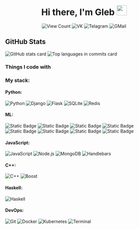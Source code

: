 <h1 align="center">
    Hi there, I'm Gleb
    <img
        src="https://github.com/blackcater/blackcater/raw/main/images/Hi.gif"
        height="32"
        width="32"/>
</h1>

<p align="center">
    <a target="_blank" style="text-decoration: none;" href="http://papertoilet.com/">
        <img
            src="https://komarev.com/ghpvc/?username=Zea-Zee&style=for-the-badge&color=00AA00"
            alt="View Count"
            title="View count (click for something interesting)">
    </a>
    <a target="_blank" style="text-decoration: none;" href="https://vk.com/qzeaq/">
        <img
            src="https://img.shields.io/badge/-Vkontakte-1155ba?style=for-the-badge&logo=Vk"
            title="VK"
            alt="VK">
    </a>
    <a target="_blank" style="text-decoration: none;" href="https://t.me/qzeaq/">
        <img
            src="https://img.shields.io/badge/Telegram-2CA5E0?style=for-the-badge&logo=telegram&logoColor=white"
            title="Telegram"
            alt="Telagram">
    </a>
    <a target="_blank" style="text-decoration: none;" href="mailto:g.kuznetsov2@g.nsu.ru">
        <img
            src="https://img.shields.io/badge/Gmail-D14836?style=for-the-badge&logo=gmail&logoColor=white"
            title="GMail"
            alt="GMail">
    </a>
</p>

<h2>GitHub Stats</h2>

<img
    src="https://github-profile-summary-cards.vercel.app/api/cards/stats?username=Zea-Zee&theme=2077"
    alt="GitHub stats card"
    title="GitHub stats card">
<img
    src="https://github-profile-summary-cards.vercel.app/api/cards/most-commit-language?username=Zea-Zee&theme=2077"
    alt="Top languages in commits card"
    title="Top languages in commits card">




<h3>Things I code with</h3>

### My stack:

#### Python:
![Python](https://img.shields.io/badge/Python-3776AB?style=for-the-badge&logo=python&labelColor=000)
![Django](https://img.shields.io/badge/Django-092E20?style=for-the-badge&logo=django&labelColor=000)
![Flask](https://img.shields.io/badge/Flask-000000?style=for-the-badge&logo=flask&labelColor=000)
![SQLite](https://img.shields.io/badge/sqlite-003B57?style=for-the-badge&logo=sqlite&labelColor=000)
![Redis](https://img.shields.io/badge/redis-DC382D?style=for-the-badge&logo=redis&labelColor=000)

#### ML:
![Static Badge](https://img.shields.io/badge/pandas-150458?style=for-the-badge&logo=pandas&labelColor=000)
![Static Badge](https://img.shields.io/badge/numpy-013243?style=for-the-badge&logo=numpy&labelColor=000)
![Static Badge](https://img.shields.io/badge/pytorch-EE4C2C?style=for-the-badge&logo=pytorch&labelColor=000)
![Static Badge](https://img.shields.io/badge/sklearn-F7931E?style=for-the-badge&logo=scikit-learn&labelColor=000)
![Static Badge](https://img.shields.io/badge/roboflow-FA9429?style=for-the-badge&logo=roboflow&labelColor=000)
![Static Badge](https://img.shields.io/badge/matplotlib-3776AB?style=for-the-badge&logo=matplotlib&labelColor=000)
![Static Badge](https://img.shields.io/badge/seaborn-3776AB?style=for-the-badge&logo=seaborn&labelColor=000)
![Static Badge](https://img.shields.io/badge/opencv-5C3EE8?style=for-the-badge&logo=opencv&labelColor=000)

#### JavaScript:
![JavaScript](https://img.shields.io/badge/JavaScript-F7DF1E?style=for-the-badge&logo=javascript&labelColor=000)
![Node.js](https://img.shields.io/badge/Node.js-339933?style=for-the-badge&logo=node.js&labelColor=000)
![MongoDB](https://img.shields.io/badge/MongoDB-47A248?style=for-the-badge&logo=mongodb&labelColor=000)
![Handlebars](https://img.shields.io/badge/Handlebars-F0772B?style=for-the-badge&logo=handlebars&labelColor=000)

#### C++:
![C++](https://img.shields.io/badge/C++-00599C?style=for-the-badge&logo=c%2B%2B&labelColor=000)
![Boost](https://img.shields.io/badge/Boost-00599C?style=for-the-badge&logo=boost&labelColor=000)

#### Haskell:
![Haskell](https://img.shields.io/badge/Haskell-5D4F85?style=for-the-badge&logo=haskell&labelColor=000)

#### DevOps:
![Git](https://img.shields.io/badge/Git-F05032?style=for-the-badge&logo=git&labelColor=000)
![Docker](https://img.shields.io/badge/Docker-2496ED?style=for-the-badge&logo=docker&labelColor=000)
![Kubernetes](https://img.shields.io/badge/Kubernetes-326CE5?style=for-the-badge&logo=kubernetes&labelColor=000)
![Terminal](https://img.shields.io/badge/Terminal-4D4D4D?style=for-the-badge&logo=windows-terminal&labelColor=000)
